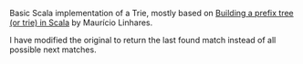 Basic Scala implementation of a Trie, mostly based on [Building a prefix tree (or trie) in Scala](https://mauricio.github.io/2015/01/06/building-a-prefix-tree-in-scala.html) by Maurício Linhares.

I have modified the original to return the last found match instead of all possible next matches.
